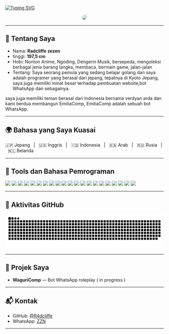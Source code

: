 [![Typing SVG](https://readme-typing-svg.herokuapp.com?color=FF0000&lines=Halo,+Selamat+Datang+di+Profil+GitHub+Saya!;Saya+Adalah+Seorang+Programmer+Pemula+)](https://github.com/R4dcliffe)

<p align="center">
  <img src="https://files.catbox.moe/8kxse7.jpg" width="500" style="border-radius: 16px;" />
</p>

---

## 💫 Tentang Saya
-  Nama: **Radcliffe zezen**
-  tinggi: **197,5 cm**
-  Hobi: Nonton Anime, Ngoding, Dengerin Musik, bersepeda, mengoleksi berbagai jenis barang langka, membaca, bermain game, jalan-jalan
-  Tentang: Saya seorang pemula yang sedang belajar golang dan saya adalah programer yang berasal dari jepang, tepatnya di Kyoto Jepang, saya juga memiliki minat besar terhadap pembuatan website,bot WhatsApp dan sebagainya.

saya juga memiliki teman berasal dari Indonesia bernama verdyan arda dan kami berdua membangun EmiliaComp, EmiliaComp adalah sebuah bot WhatsApp.

---

## 🌍 Bahasa yang Saya Kuasai

<p align="left">
🇯🇵 Jepang &nbsp; | &nbsp; 🇺🇸 Inggris &nbsp; | &nbsp; 🇮🇩 Indonesia &nbsp; | &nbsp; 🇸🇦 Arab &nbsp; | &nbsp; 🇷🇺 Rusia &nbsp; | &nbsp; 🇳🇱 Belanda  
</p>

---


## 🧰 Tools dan Bahasa Pemrograman

<p align="left">
  <img src="https://img.shields.io/badge/JavaScript-F7DF1E?style=flat&logo=javascript&logoColor=black"/>
  <img src="https://img.shields.io/badge/TypeScript-007ACC?style=flat&logo=typescript&logoColor=white"/>
  <img src="https://img.shields.io/badge/Python-3776AB?style=flat&logo=python&logoColor=white"/>
  <img src="https://img.shields.io/badge/Java-ED8B00?style=flat&logo=java&logoColor=white"/>
  <img src="https://img.shields.io/badge/Go-00ADD8?style=flat&logo=go&logoColor=white"/>
  <img src="https://img.shields.io/badge/Node.js-339933?style=flat&logo=node.js&logoColor=white"/>
  <img src="https://img.shields.io/badge/Express.js-000000?style=flat&logo=express&logoColor=white"/>
  <img src="https://img.shields.io/badge/HTML5-E34F26?style=flat&logo=html5&logoColor=white"/>
  <img src="https://img.shields.io/badge/CSS3-1572B6?style=flat&logo=css3&logoColor=white"/>
  <img src="https://img.shields.io/badge/TailwindCSS-38B2AC?style=flat&logo=tailwind-css&logoColor=white"/>
  <img src="https://img.shields.io/badge/MongoDB-4EA94B?style=flat&logo=mongodb&logoColor=white"/>
  <img src="https://img.shields.io/badge/MySQL-4479A1?style=flat&logo=mysql&logoColor=white"/>
  <img src="https://img.shields.io/badge/PHP-777BB4?style=flat&logo=php&logoColor=white"/>
  <img src="https://img.shields.io/badge/Git-F05032?style=flat&logo=git&logoColor=white"/>
  <img src="https://img.shields.io/badge/GitHub-181717?style=flat&logo=github&logoColor=white"/>
  <img src="https://img.shields.io/badge/Linux-FCC624?style=flat&logo=linux&logoColor=black"/>
  <img src="https://img.shields.io/badge/Termux-000000?style=flat&logo=termux&logoColor=white"/>
  <img src="https://img.shields.io/badge/NPM-CB3837?style=flat&logo=npm&logoColor=white"/>
  <img src="https://img.shields.io/badge/VSCode-007ACC?style=flat&logo=visual-studio-code&logoColor=white"/>
  <img src="https://img.shields.io/badge/Acode-0078D4?style=flat&logo=android&logoColor=white"/>
  <img src="https://img.shields.io/badge/Canvas.js-0078D4?style=flat&logo=canvas&logoColor=white"/>
</p>

---

## 🐍 Aktivitas GitHub
<p align="center">
  <img src="https://github.com/Platane/snk/raw/output/github-contribution-grid-snake.svg" />
</p>

---

## 🚀 Projek Saya
- **WaguriComp** — Bot WhatsApp roleplay ( in progress )  

---

## 📬 Kontak
- GitHub: [@R4dcliffe](https://github.com/R4dcliffe)
- WhatsApp: [ZZN](https://wa.me/79828972773)

---

